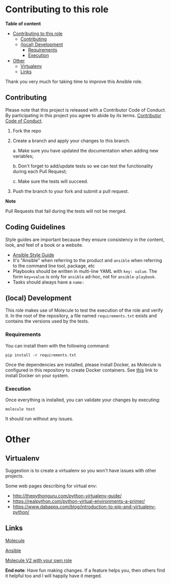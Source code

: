 # Contributing to this role

**Table of content**

- [Contributing to this role](#contributing-to-this-role)
  * [Contributing](#contributing)
  * [(local) Development](#-local--development)
    + [Requirements](#requirements)
    + [Execution](#execution)
- [Other](#other)
  * [Virtualenv](#virtualenv)
  * [Links](#links)

Thank you very much for taking time to improve this Ansible role.

## Contributing

Please note that this project is released with a Contributor Code of Conduct. By participating in this project you agree to abide by its terms. [Contributor Code of Conduct](https://docs.ansible.com/ansible/devel/community/code_of_conduct.html).

1. Fork the repo

2. Create a branch and apply your changes to this branch.

    a. Make sure you have updated the documentation when adding new variables;
    
    b. Don't forget to add/update tests so we can test the functionality during each Pull Request;
    
    c. Make sure the tests will succeed.

3. Push the branch to your fork and submit a pull request.

**Note**

Pull Requests that fail during the tests will not be merged.

## Coding Guidelines

Style guides are important because they ensure consistency in the content, look, and feel of a book or a website.

* [Ansible Style Guide](http://docs.ansible.com/ansible/latest/dev_guide/style_guide/)
* It's "Ansible" when referring to the product and ``ansible`` when referring to the command  line tool, package, etc
* Playbooks should be written in multi-line YAML with ``key: value``. The form ``key=value`` is only for ``ansible`` ad-hoc, not for ``ansible-playbook``.
* Tasks should always have a ``name:``

## (local) Development

This role makes use of Molecule to test the execution of the role and verify it. In the root of the repository, a file named `requirements.txt` exists and contains the versions used by the tests.

### Requirements

You can install them with the following command:

```
pip install -r requirements.txt
```

Once the dependencies are installed, please install Docker, as Molecule is configured in this repository to create Docker containers. See [this](https://docs.docker.com/install/) link to install Docker on your system.

### Execution

Once everything is installed, you can validate your changes by executing:
```
molecule test
```

It should run without any issues.

# Other

## Virtualenv

Suggestion is to create a virtualenv so you won't have issues with other projects.

Some web pages describing for virtual env:

* http://thepythonguru.com/python-virtualenv-guide/
* https://realpython.com/python-virtual-environments-a-primer/
* https://www.dabapps.com/blog/introduction-to-pip-and-virtualenv-python/

## Links

[Molecule](https://molecule.readthedocs.io/)

[Ansible](https://www.ansible.com/)

[Molecule V2 with your own role](https://werner-dijkerman.nl/2017/09/05/using-molecule-v2-to-test-ansible-roles/)

**End note**: Have fun making changes. If a feature helps you, then others find it helpful too and I will happily have it merged. 

